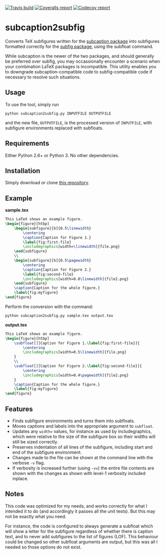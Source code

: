 [![Travis build](https://travis-ci.org/scottclowe/subcaption2subfig.svg?branch=master)](https://travis-ci.org/scottclowe/subcaption2subfig)
[![Coveralls report](https://coveralls.io/repos/scottclowe/subcaption2subfig/badge.svg?branch=master&service=github)](https://coveralls.io/github/scottclowe/subcaption2subfig?branch=master)
[![Codecov report](https://codecov.io/github/scottclowe/subcaption2subfig/coverage.svg?branch=master)](https://codecov.io/github/scottclowe/subcaption2subfig?branch=master)

# subcaption2subfig

Converts TeX subfigures written for the [subcaption package][subcaption] into
subfigures formatted correctly for the [subfig package][subfig], using the
subfloat command.

While subcaption is the newer of the two packages, and should generally be
preferred over subfig, you may occassionally encounter a scenario when your
combination LaTeX packages is incompatible. This utility enables you to
downgrade subcaption-compatible code to subfig-compatible code if necessary
to resolve such situations.


## Usage

To use the tool, simply run
```shell
python subcaption2subfig.py INPUTFILE OUTPUTFILE
```
and the new file, `OUTPUTFILE`, is the processed version of `INPUTFILE`, with
subfigure environments replaced with subfloats.


## Requirements

Either Python 2.6+ or Python 3. No other dependencies.


## Installation

Simply download or clone [this repository].


## Example

**sample.tex**
```tex
This LaTeX shows an example figure.
\begin{figure}[htbp]
    \begin{subfigure}[b]{0.5\linewidth}
        \centering
        \caption{Caption for Figure 1.}
        \label{fig:first-file}
        \includegraphics[width=\linewidth]{file.png}
    \end{subfigure}
    \\
    \begin{subfigure}[b]{0.5\pagewidth}
        \centering
        \caption{Caption for Figure 2.}
        \label{fig:second-file}
        \includegraphics[width=0.8\linewidth]{file2.png}
    \end{subfigure}
    \caption{Caption for the whole figure.}
    \label{fig:myfigure}
\end{figure}
```

Perform the conversion with the command:
```shell
python subcaption2subfig.py sample.tex output.tex
```

**output.tex**
```tex
This LaTeX shows an example figure.
\begin{figure}[htbp]
    \subfloat[][Caption for Figure 1.\label{fig:first-file}]{
        \centering
        \includegraphics[width=0.5\linewidth]{file.png}
    }
    \\
    \subfloat[][Caption for Figure 2.\label{fig:second-file}]{
        \centering
        \includegraphics[width=0.4\pagewidth]{file2.png}
    }
    \caption{Caption for the whole figure.}
    \label{fig:myfigure}
\end{figure}
```


## Features

- Finds subfigure environments and turns them into subfloats.
- Moves captions and labels into the appropriate argument to `subfloat`.
- Updates any `width=` values, for instance as used by includegraphics, which
  were relative to the size of the subfigure box so their widths will still be
  sized correctly.
- Preserves indentation of all lines of the subfigure, including start and end
  of the subfigure environment.
- Changes made to the file can be shown at the command line with the verbose
  `-v` flag.
- If verbosity is increased further (using `-vv`) the entire file contents are
  shown with the changes as shown with level-1 verbosity included inplace.


## Notes

This code was optimized for my needs, and works correctly for what I intended
it to do (and accordingly it passes all the unit tests). But this may not be
exactly what you need.

For instance, the code is configured to always generate a subfloat which will
show a letter for the subfigure regardless of whether there is caption text,
and to never add subfigures to the list of figures (LOF). This behaviour could
be changed so other subfloat arguments are output, but this was all I needed
so those options do not exist.


  [this repository]: https://github.com/scottclowe/subcaption2subfig
  [subcaption]: https://www.ctan.org/pkg/subcaption
  [subfig]: https://www.ctan.org/pkg/subfig
